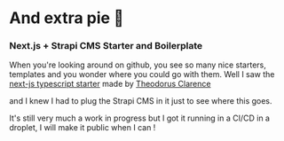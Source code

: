 # And extra pie 🥧

### Next.js + Strapi CMS Starter and Boilerplate

When you're looking around on github, you see so many nice starters, templates and you wonder where you could go with them.
Well I saw the [next-js typescript starter](https://github.com/theodorusclarence/ts-nextjs-tailwind-starter) made by <a href="https://theodorusclarence.com">Theodorus Clarence</a></p> and I knew I had to plug the Strapi CMS in it just to see where this goes.

It's still very much a work in progress but I got it running in a CI/CD in a droplet, I will make it public when I can !

